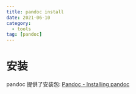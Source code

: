 ```yaml
---
title: pandoc install
date: 2021-06-10
category:
  - tools
tag: [pandoc]
---
```



# 安装

pandoc 提供了安装包: [Pandoc - Installing pandoc](https://pandoc.org/installing.html)






